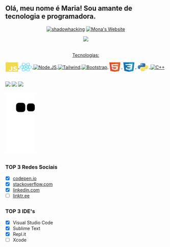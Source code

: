 ## Olá, meu nome é Maria! Sou amante de tecnologia e programadora.

<p align="center">
<a href="https://shadowhackers.ml/" target="blank"><img align="center" src="https://img.shields.io/badge/-Site Pessoal!-9400D3?style=for-the-badge&labelColor=9400D3" alt="shadowhacking"/></a>
  <a href="https://https://mona.worst.wtf/" target="blank"><img align="center" src="https://img.shields.io/badge/-Site da Mona!-60A5FA?style=for-the-badge&labelColor=60A5FA" alt="Mona's Website"/></a>
</p>

<div align="center">
  <a href="https://github.com/majudeveloper">
  <img height="180em" src="https://github-readme-stats.vercel.app/api/top-langs/?username=majudeveloper&layout=compact&langs_count=7&theme=dracula"/>
</div>
<div style="display: inline_block"><br>
  <p align="center">Tecnologias:</p>
  <img align="center" alt="JavaS-Maju" height="30" width="40" src="https://raw.githubusercontent.com/devicons/devicon/master/icons/javascript/javascript-plain.svg">
  <img align="center" alt="ReactJS-Maju" height="30" width="40" src="https://raw.githubusercontent.com/devicons/devicon/master/icons/react/react-original.svg">
  <img align="center" alt="Node.JS" height="40" width="80" src="https://img.shields.io/badge/Node.js-43853D?style=for-the-badge&logo=node.js&logoColor=white">
  <img align="center" alt="Tailwind" height="40" width="80" src="https://img.shields.io/badge/Tailwind_CSS-38B2AC?style=for-the-badge&logo=tailwind-css&logoColor=white">
  <img align="center" alt="Bootstrap" height="40" width="80" src="https://img.shields.io/badge/Bootstrap-563D7C?style=for-the-badge&logo=bootstrap&logoColor=white">
  <img align="center" alt="HTML" height="30" width="40" src="https://raw.githubusercontent.com/devicons/devicon/master/icons/html5/html5-original.svg">
  <img align="center" alt="CSS" height="30" width="40" src="https://raw.githubusercontent.com/devicons/devicon/master/icons/css3/css3-original.svg">
  <img align="center" alt="Python" height="30" width="40" src="https://raw.githubusercontent.com/devicons/devicon/master/icons/python/python-original.svg">
  <img align="center" alt="C++" height="40" width="80" src="https://img.shields.io/badge/C%2B%2B-00599C?style=for-the-badge&logo=c%2B%2B&logoColor=white">
</div>
  
  ##
  
<div> 
  <a href="https://instagram.com/majudeveloper" target="_blank"><img src="https://img.shields.io/badge/-Instagram-%23E4405F?style=for-the-badge&logo=instagram&logoColor=white" target="_blank"></a>
 <a href="https://discord.gg/vcPXBPmV6C" target="_blank"><img src="https://img.shields.io/badge/Discord-7289DA?style=for-the-badge&logo=discord&logoColor=white" target="_blank"></a> 
  <a href = "mailto:majuhacking@shadowhackers.cf"><img src="https://img.shields.io/badge/-Gmail-%23333?style=for-the-badge&logo=gmail&logoColor=white" target="_blank"></a>

  ![Snake animation](https://github.com/rafaballerini/rafaballerini/blob/output/github-contribution-grid-snake.svg)
  
  </div>
  
  ##

  ### TOP 3 Redes Sociais
  - [x] [codepen.io](https://codepen.io)
  - [x] [stackoverflow.com](https://stackoverflow.com)
  - [x] [linkedin.com](https://linkedin.com)
  - [ ] [linktr.ee](https://linktr.ee/)
  
  ##
  
  ### TOP 3 IDE's
  - [x] Visual Studio Code
  - [x] Sublime Text
  - [x] Repl.it
  - [ ] Xcode

  ##
  
  
